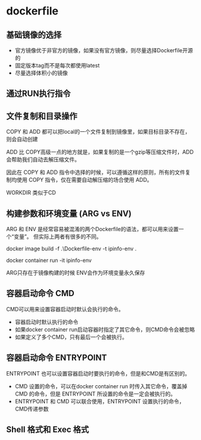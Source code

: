 # dockerfile

## 基础镜像的选择

- 官方镜像优于非官方的镜像，如果没有官方镜像，则尽量选择Dockerfile开源的
- 固定版本tag而不是每次都使用latest
- 尽量选择体积小的镜像

## 通过RUN执行指令

## 文件复制和目录操作

COPY 和 ADD 都可以把local的一个文件复制到镜像里，如果目标目录不存在，则会自动创建

ADD 比 COPY高级一点的地方就是，如果复制的是一个gzip等压缩文件时，ADD会帮助我们自动去解压缩文件。

因此在 COPY 和 ADD 指令中选择的时候，可以遵循这样的原则，所有的文件复制均使用 COPY 指令，仅在需要自动解压缩的场合使用 ADD。

WORKDIR 类似于CD

## 构建参数和环境变量 (ARG vs ENV)

ARG 和 ENV 是经常容易被混淆的两个Dockerfile的语法，都可以用来设置一个“变量”。 但实际上两者有很多的不同。

docker image build -f .\Dockerfile-env -t ipinfo-env .

docker container run -it ipinfo-env

ARG只存在于镜像构建的时候
ENV会作为环境变量永久保存

## 容器启动命令 CMD

CMD可以用来设置容器启动时默认会执行的命令。

- 容器启动时默认执行的命令
- 如果docker container run启动容器时指定了其它命令，则CMD命令会被忽略
- 如果定义了多个CMD，只有最后一个会被执行。

## 容器启动命令 ENTRYPOINT

ENTRYPOINT 也可以设置容器启动时要执行的命令，但是和CMD是有区别的。
- CMD 设置的命令，可以在docker container run 时传入其它命令，覆盖掉 CMD 的命令，但是 ENTRYPOINT 所设置的命令是一定会被执行的。
- ENTRYPOINT 和 CMD 可以联合使用，ENTRYPOINT 设置执行的命令，CMD传递参数

## Shell 格式和 Exec 格式


